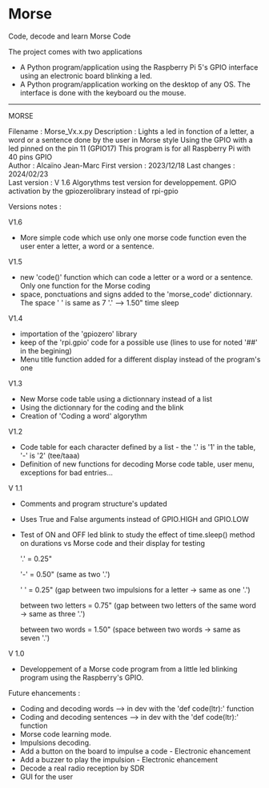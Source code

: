 # Morse
Code, decode and learn Morse Code 

The project comes with two applications 
- A Python program/application using the Raspberry Pi 5's GPIO interface using an electronic board blinking a led.
- A Python program/application working on the desktop of any OS. The interface is done with the keyboard ou the mouse.

----------------------------------------------------------------------------------------------------------------------------

MORSE

 Filename          : Morse_Vx.x.py
 Description       : Lights a led in fonction of a letter, a word or a sentence done by the user in Morse style
                     Using the GPIO with a led pinned on the pin 11 (GPIO17)
                     This program is for all Raspberry Pi with 40 pins GPIO                   
 Author           : Alcaïno Jean-Marc
 First version    : 2023/12/18
 Last changes     : 2024/02/23                                                                                
 Last version     : V 1.6   Algorythms test version for developpement. GPIO activation by the gpiozerolibrary instead of rpi-gpio

 Versions notes :
 
 V1.6 
 - More simple code which use only one morse code function even the user enter a letter, a word or a sentence.
 
 V1.5 
 - new 'code()' function which can code a letter or a word or a sentence. Only one function for the Morse coding
 - space, ponctuations and signs added to the 'morse_code' dictionnary. The space ' ' is same as 7 '.' --> 1.50" time sleep
 
 V1.4 
- importation of the 'gpiozero' library
- keep of the 'rpi.gpio' code for a possible use (lines to use for noted '##' in the begining)
- Menu title function added for a different display instead of the program's one
 
 V1.3 
- New Morse code table using a dictionnary instead of a list
- Using the dictionnary for the coding and the blink 
- Creation of 'Coding a word' algorythm 
 
 V1.2 
- Code table for each character defined by a list - the '.' is '1' in the table, '-' is '2' (tee/taaa)
- Definition of new functions for decoding Morse code table, user menu, exceptions for bad entries...

 V 1.1 
 - Comments and program structure's updated
 - Uses True and False arguments instead of GPIO.HIGH and GPIO.LOW
 - Test of ON and OFF led blink to study the effect of time.sleep() method on durations vs Morse code and their display for testing
   
   '.'  = 0.25"
    
   '-'  = 0.50" (same as two '.')
    
   ' '  = 0.25" (gap between two impulsions for a letter -> same as one '.')
    
   between two letters  = 0.75" (gap between two letters of the same word -> same as three '.')
   
   between two words = 1.50" (space between two words -> same as seven '.')

 V 1.0 
 - Developpement of a Morse code program from a little led blinking program using the Raspberry's GPIO.

Future ehancements :

 - Coding and decoding words  --> in dev with the 'def code(ltr):' function
 - Coding and decoding sentences --> in dev with the 'def code(ltr):' function
 - Morse code learning mode.
 - Impulsions decoding.
 - Add a button on the board to impulse a code - Electronic ehancement
 - Add a buzzer to play the impulsion - Electronic ehancement
 - Decode a real radio reception by SDR
 - GUI for the user
